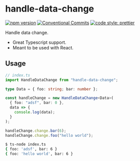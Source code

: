 # handle-data-change

[![npm version](https://img.shields.io/npm/v/handle-data-change.svg)](https://www.npmjs.com/package/handle-data-change)
[![Conventional Commits](https://img.shields.io/badge/Conventional%20Commits-1.0.0-yellow.svg)](https://conventionalcommits.org)
[![code style: prettier](https://img.shields.io/badge/code_style-prettier-ff69b4.svg?style=flat-square)](https://github.com/prettier/prettier)

Handle data change.

- Great Typescript support.
- Meant to be used with React.

## Usage

```ts
// index.ts
import HandleDataChange from "handle-data-change";

type Data = { foo: string; bar: number };

const handleChange = new HandleDataChange<Data>(
  { foo: "adsf", bar: 0 },
  data => {
    console.log(data);
  }
);

handleChange.change.bar(6);
handleChange.change.foo("hello world");
```

```sh
$ ts-node index.ts
{ foo: 'adsf', bar: 6 }
{ foo: 'hello world', bar: 6 }
```
